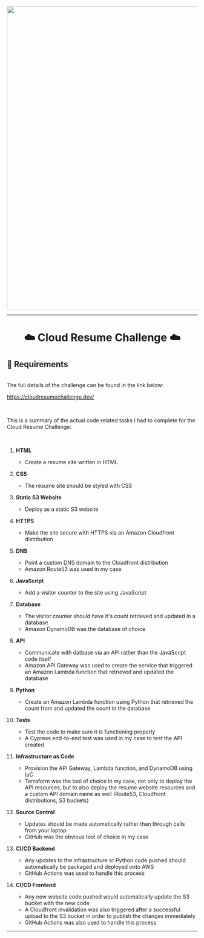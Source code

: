 <p align ="center">
<img width="800" src ="https://user-images.githubusercontent.com/90926044/194890483-17592421-d6e9-4951-bc35-ed62fb1da226.png">
</p>

---

<h1 align="center">☁️ Cloud Resume Challenge ☁️</h1>

## 📓 Requirements
</br>
The full details of the challenge can be found in the link below:

https://cloudresumechallenge.dev/

</br>

This is a summary of the actual code related tasks I had to complete for the Cloud Resume Challenge:

</br>

1. **HTML**
   - Create a resume site written in HTML

2. **CSS**
   - The resume site should be styled with CSS

3. **Static S3 Website**
   - Deploy as a static S3 website

4. **HTTPS**
   - Make the site secure with HTTPS via an Amazon Cloudfront distribution

5. **DNS**
   - Point a custom DNS domain to the Cloudfront distribution
   - Amazon Route53 was used in my case

6. **JavaScript**
   - Add a visitor counter to the site using JavaScript
   
7. **Database**
   - The visitor counter should have it's count retrieved and updated in a database
   - Amazon DynamoDB was the database of choice

8. **API**
   - Communicate with datbase via an API rather than the JavaScript code itself
   - Amazon API Gateway was used to create the service that triggered an Amazon Lambda function that retrieved and updated the database

9. **Python**
   - Create an Amazon Lambda function using Python that retrieved the count from and updated the count in the database

10. **Tests**
    - Test the code to make sure it is functioning properly
    - A Cypress end-to-end test was used in my case to test the API created

11. **Infrastructure as Code**
    - Provision the API Gateway, Lambda function, and DynamoDB using IaC
    - Terraform was the tool of choice in my case, not only to deploy the API resources, but to also deploy the resume website resources and a custom API domain name as well (Route53, Cloudfront distributions, S3 buckets)

12. **Source Control**
    - Updates should be made automatically rather than through calls from your laptop
    - GitHub was the obvious tool of choice in my case

13. **CI/CD Backend**
    - Any updates to the infrastructure or Python code pushed should automatically be packaged and deployed onto AWS
    - GitHub Actions was used to handle this process

14. **CI/CD Frontend**
    - Any new website code pushed would automatically update the S3 bucket with the new code
    - A Cloudfront invalidation was also triggered after a successful upload to the S3 bucket in order to publish the changes immediately
    - GitHub Actions was also used to handle this process

---


